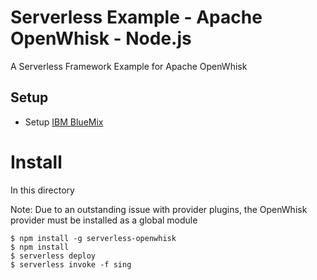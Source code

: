 # Serverless Example - Apache OpenWhisk - Node.js

A Serverless Framework Example for Apache OpenWhisk 

## Setup

- Setup [IBM BlueMix](https://serverless.com/framework/docs/providers/openwhisk/)

# Install

In this directory

Note: Due to an outstanding issue with provider plugins, the OpenWhisk provider must be installed as a global module

```
$ npm install -g serverless-openwhisk
$ npm install
$ serverless deploy
$ serverless invoke -f sing
```



